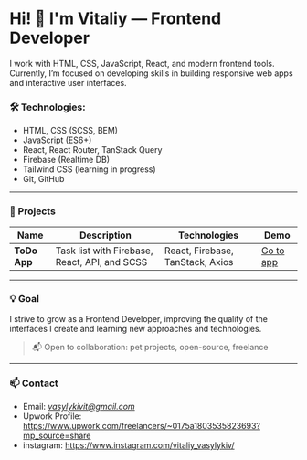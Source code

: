 # Hi! 👋 I'm Vitaliy — Frontend Developer

I work with HTML, CSS, JavaScript, React, and modern frontend tools. Currently, I’m focused on developing skills in building responsive web apps and interactive user interfaces.

### 🛠️ Technologies:
- HTML, CSS (SCSS, BEM)
- JavaScript (ES6+)
- React, React Router, TanStack Query
- Firebase (Realtime DB)
- Tailwind CSS (learning in progress)
- Git, GitHub

---

### 📌 Projects

| Name | Description | Technologies | Demo |
|------|-------------|--------------|------|
| **ToDo App** | Task list with Firebase, React, API, and SCSS | React, Firebase, TanStack, Axios | [Go to app](https://vasylykiv.github.io/Pet-Todo-React-Firebase/) |

---

### 💡 Goal
I strive to grow as a Frontend Developer, improving the quality of the interfaces I create and learning new approaches and technologies.

> 📬 Open to collaboration: pet projects, open-source, freelance

---

### 📫 Contact
- Email: *vasylykivit@gmail.com*
- Upwork Profile: https://www.upwork.com/freelancers/~0175a1803535823693?mp_source=share
- instagram: https://www.instagram.com/vitaliy_vasylykiv/
